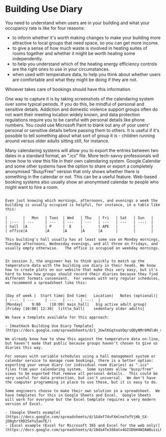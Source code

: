 # Building Use Diary

You need to understand when users are in your building and what your occupancy rate is like for four reasons:  

- to inform whether it's worth making changes to make your building more attractive to local groups that need space, so you can get more income.
- to give a sense of how much waste is involved in heating suites of rooms together and whether it might be worth heating some independently.  
- to help you understand which of the heating energy efficiency controls are the right ones to use in your circumstances.  
- when used with temperature data, to help you think about whether users are comfortable and what they might be doing if they are not.

Whoever takes care of bookings should have this information.  

One way to capture it is by taking screenshots of the calendaring system over some typical periods.  If you do this, be mindful of personal and sensitive details.  Addiction and domestic violence support groups often do not want their meeting location widely known, and data protection regulations require you to be careful with personal details like phone numbers.   You could use Microsoft Paint to blank out any of your users' personal or sensitive details before passing them to others.  It is useful if it's possible to tell something about what sort of group it is - children running around versus older adults sitting still, for instance.

Many calendaring systems will allow you to export the entries between two dates in a standard format, an ".ics" file.  More tech-savvy professionals will know how to view this file in their own calendaring system.  Google Calendar and some other systems have the option to share or export a completely anonymised "Busy/Free" version that only shows whether there is something in the calendar or not.  This can be a useful feature.  Web-based booking systems also usually show an anonymised calendar to people who might want to hire a room.

```{admonition}  Better than nothing

Even just knowing which mornings, afternoons, and evenings a week the building is usually occupied is helpful, for instance, in a table like this:

|       |   Mon   | Tues  | Wed   | Thu   | Fri   | Sat   | Sun   |
| :---  | ---     | ---   | ---   | ---   | ---   | ---   | ---:  |
| hall  |A        | P     |  E    |       | APE   |       |       |
| office|A        |A      |A      |A      |A      |       |       |

This building's hall usually has at least some use on Monday mornings, Tuesday afternoons, Wednesday evenings, and all three on Fridays, and usually empty otherwise.   The office is occupied on weekday mornings.
```




```{admonition} A problem we're trying to solve

In session 3, the engineer has to think quickly to match up the temperature data with the building use diary in their heads. We know how to create plots on our website that make this very easy, but it's hard to know how groups should record their diaries because they find different formats convenient.  For venues with very regular schedules, we recommend a spreadsheet like this:  


|Day of week |	Start time|	End time|	Location|	Notes (optional)|
| :---  | ---     | ---   | ---   | ---:  |
|Monday|	9:00	|10:00|	main_hall|	 big active adult group|
|Friday	|10:00|	12:30|	little_hall|	sedentary older adults|

We have a template available for this approach:

- [HeatHack Building Use Diary Template](https://docs.google.com/spreadsheets/d/1_3UwlKGqtnaVQqrsQDyNMr6MdldH_sSLpiHTBwC7AbQ/)

We already know how to show this against the temperature data on-line, but haven't made that public because groups haven't chosen to give us diaries this way.

For venues with variable schedules using a hall management system or calendar service to manage room bookings, there is a better option: exporting your venue diary (or individual room diaries) as ".ics" files from your calendaring system.  Some systems allow "busy/free" views to be exported that remove all personal details.  This could be very useful for data protection, but isn't universal.  We don't have the computer programming in place to use these, but it is easy to do.

Some engineers choose to make their own solution in a spreadsheet.  We have templates for this in Google Sheets and Excel.  Google Sheets will work for everyone but the Excel template requires a very modern version of Excel.

- [Google Sheets example](https://docs.google.com/spreadsheets/d/1GdxF74vFXmlne7ofVjHb_SX-jD8ghrtRD2SeYu5aoTE/)
- [Excel example (Excel for Microsoft 365 and Excel for the web only)](https://docs.google.com/spreadsheets/d/10da4Te3d8atx4GISDbH4W2AW8uisLF4S/)



``````
